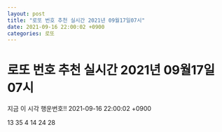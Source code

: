 ```yaml
---
layout: post
title: "로또 번호 추천 실시간 2021년 09월17일07시"
date: 2021-09-16 22:00:02 +0900
categories: 로또
---
```


# 로또 번호 추천 실시간 2021년 09월17일07시

지금 이 시각 행운번호!! 2021-09-16 22:00:02 +0900

 13  35  4  14  24  28 

